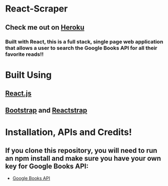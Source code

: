 # React-Scraper
## Check me out on [Heroku](https://stark-peak-35346.herokuapp.com/)
### Built with React, this is a full stack, single page web application that allows a user to search the Google Books API for all their favorite reads!!

# Built Using
## [React.js](https://reactjs.org/)
## [Bootstrap](https://getbootstrap.com/) and [Reactstrap](https://reactstrap.github.io/)


# Installation, APIs and Credits!
## If you clone this repository, you will need to run an npm install and make sure you have your own key for Google Books API: 
- [Google Books API](https://developers.google.com/books/) 



